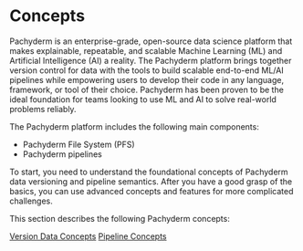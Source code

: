 # Concepts

Pachyderm is an enterprise-grade, open-source data science platform that
makes explainable, repeatable, and scalable Machine Learning (ML) and
Artificial Intelligence (AI) a reality. The Pachyderm platform brings
together version control for data with the tools to build scalable
end-to-end ML/AI pipelines while empowering users to develop their
code in any language, framework, or tool of their choice. Pachyderm
has been proven to be the ideal foundation for teams looking to
use ML and AI to solve real-world problems reliably.

The Pachyderm platform includes the following main components:

- Pachyderm File System (PFS)
- Pachyderm pipelines

To start, you need to understand the foundational concepts of Pachyderm
data versioning and pipeline semantics. After you have a good grasp of
the basics, you can use advanced concepts and features for more
complicated challenges.

This section describes the following Pachyderm concepts:

[Version Data Concepts](data-concepts/index)
[Pipeline Concepts](pipeline-concepts/index)

